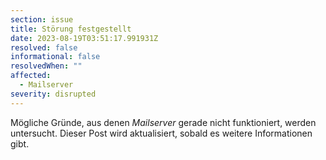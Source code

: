 ```yaml
---
section: issue
title: Störung festgestellt
date: 2023-08-19T03:51:17.991931Z
resolved: false
informational: false
resolvedWhen: ""
affected:
  - Mailserver
severity: disrupted
---
```

Mögliche Gründe, aus denen *Mailserver* gerade nicht funktioniert, werden untersucht. Dieser Post wird aktualisiert, sobald es weitere Informationen gibt.

        